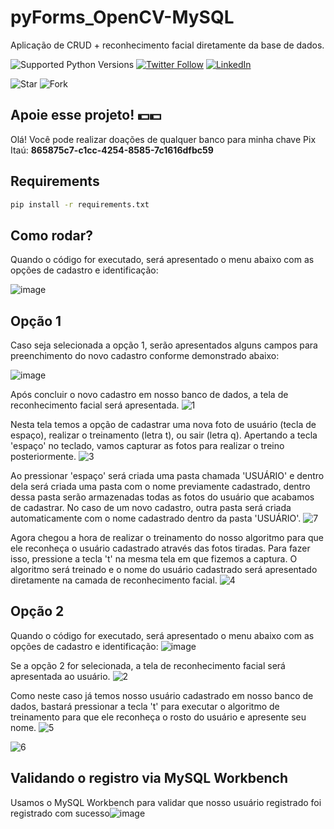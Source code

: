 # pyForms_OpenCV-MySQL
Aplicação de CRUD + reconhecimento facial diretamente da base de dados.

![Supported Python Versions](https://img.shields.io/pypi/pyversions/rich/10.11.0) [![Twitter Follow](https://img.shields.io/twitter/follow/vmeazevedo.svg?style=social)](https://twitter.com/vmeazevedo) [![LinkedIn](https://img.shields.io/badge/LinkedIn-Vinícius_Azevedo%20-blue)](https://www.linkedin.com/in/vin%C3%ADcius-azevedo-45180ab2/)

![Star](https://img.shields.io/github/stars/vmeazevedo/pyForms_OpenCV-MySQL?style=social)
![Fork](https://img.shields.io/github/forks/vmeazevedo/pyForms_OpenCV-MySQL?label=Fork&style=social)

## Apoie esse projeto! 💵💵
Olá!
Você pode realizar doações de qualquer banco para minha chave Pix Itaú: **865875c7-c1cc-4254-8585-7c1616dfbc59**


## Requirements

```sh
pip install -r requirements.txt
```

## Como rodar?
Quando o código for executado, será apresentado o menu abaixo com as opções de cadastro e identificação:

![image](https://user-images.githubusercontent.com/40063504/103282211-d6674d80-49b3-11eb-8b8c-84fc54b6c73f.png)

## Opção 1
Caso seja selecionada a opção 1, serão apresentados alguns campos para preenchimento do novo cadastro conforme demonstrado abaixo:

![image](https://user-images.githubusercontent.com/40063504/103282344-3bbb3e80-49b4-11eb-8720-9faa71b78780.png)


Após concluir o novo cadastro em nosso banco de dados, a tela de reconhecimento facial será apresentada.
![1](https://user-images.githubusercontent.com/40063504/161358062-628c5636-a108-44f7-8f0e-6729e1ddc0c7.png)


Nesta tela temos a opção de cadastrar uma nova foto de usuário (tecla de espaço), realizar o treinamento (letra t), ou sair (letra q). Apertando a tecla 'espaço' no teclado, vamos capturar as fotos para realizar o treino posteriormente.
![3](https://user-images.githubusercontent.com/40063504/161358071-6748d55a-ae28-469d-937b-a56d09d3e565.png)


Ao pressionar 'espaço' será criada uma pasta chamada 'USUÁRIO' e dentro dela será criada uma pasta com o nome previamente cadastrado, dentro dessa pasta serão armazenadas todas as fotos do usuário que acabamos de cadastrar. No caso de um novo cadastro, outra pasta será criada automaticamente com o nome cadastrado dentro da pasta 'USUÁRIO'.
![7](https://user-images.githubusercontent.com/40063504/161358104-cccdb82a-6f55-4721-86f9-f2653eb928c9.png)


Agora chegou a hora de realizar o treinamento do nosso algoritmo para que ele reconheça o usuário cadastrado através das fotos tiradas. Para fazer isso, pressione a tecla 't' na mesma tela em que fizemos a captura. O algoritmo será treinado e o nome do usuário cadastrado será apresentado diretamente na camada de reconhecimento facial.
![4](https://user-images.githubusercontent.com/40063504/161358113-8de4afc5-505a-4a09-b0be-728457309f3b.png)



## Opção 2
Quando o código for executado, será apresentado o menu abaixo com as opções de cadastro e identificação:
![image](https://user-images.githubusercontent.com/40063504/103282211-d6674d80-49b3-11eb-8b8c-84fc54b6c73f.png)

Se a opção 2 for selecionada, a tela de reconhecimento facial será apresentada ao usuário.
![2](https://user-images.githubusercontent.com/40063504/161358203-38df2a8f-bd1d-46aa-b07b-5a502d12d3f1.png)


Como neste caso já temos nosso usuário cadastrado em nosso banco de dados, bastará pressionar a tecla 't' para executar o algoritmo de treinamento para que ele reconheça o rosto do usuário e apresente seu nome.
![5](https://user-images.githubusercontent.com/40063504/161358207-78de3f58-3937-467a-9a8b-69f56cb6435f.png)

![6](https://user-images.githubusercontent.com/40063504/161358214-eb1ab2f7-f100-436d-ae50-bfd57dc5534b.png)


## Validando o registro via MySQL Workbench
Usamos o MySQL Workbench para validar que nosso usuário registrado foi registrado com sucesso![image](https://user-images.githubusercontent.com/40063504/103283248-c9982900-49b6-11eb-9211-f822b3fbb7fc.png)
